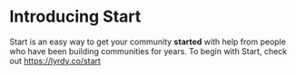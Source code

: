 # Introducing Start

Start is an easy way to get your community **started** with help from people who have been building communities for years. To begin with Start, check out https://lyrdy.co/start 